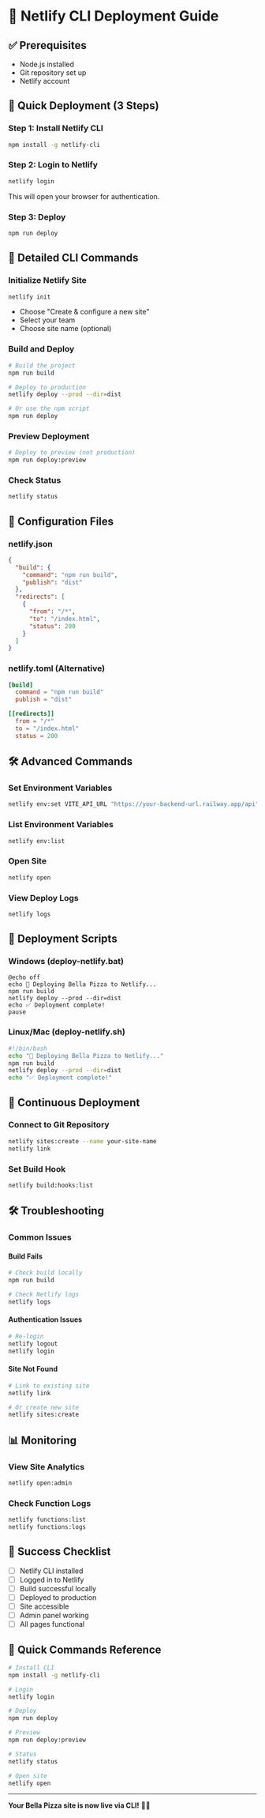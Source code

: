 # 🚀 Netlify CLI Deployment Guide

## ✅ Prerequisites
- Node.js installed
- Git repository set up
- Netlify account

## 🎯 Quick Deployment (3 Steps)

### Step 1: Install Netlify CLI
```bash
npm install -g netlify-cli
```

### Step 2: Login to Netlify
```bash
netlify login
```
This will open your browser for authentication.

### Step 3: Deploy
```bash
npm run deploy
```

## 🔧 Detailed CLI Commands

### Initialize Netlify Site
```bash
netlify init
```
- Choose "Create & configure a new site"
- Select your team
- Choose site name (optional)

### Build and Deploy
```bash
# Build the project
npm run build

# Deploy to production
netlify deploy --prod --dir=dist

# Or use the npm script
npm run deploy
```

### Preview Deployment
```bash
# Deploy to preview (not production)
npm run deploy:preview
```

### Check Status
```bash
netlify status
```

## 📁 Configuration Files

### netlify.json
```json
{
  "build": {
    "command": "npm run build",
    "publish": "dist"
  },
  "redirects": [
    {
      "from": "/*",
      "to": "/index.html",
      "status": 200
    }
  ]
}
```

### netlify.toml (Alternative)
```toml
[build]
  command = "npm run build"
  publish = "dist"

[[redirects]]
  from = "/*"
  to = "/index.html"
  status = 200
```

## 🛠️ Advanced Commands

### Set Environment Variables
```bash
netlify env:set VITE_API_URL "https://your-backend-url.railway.app/api"
```

### List Environment Variables
```bash
netlify env:list
```

### Open Site
```bash
netlify open
```

### View Deploy Logs
```bash
netlify logs
```

## 🎯 Deployment Scripts

### Windows (deploy-netlify.bat)
```batch
@echo off
echo 🍕 Deploying Bella Pizza to Netlify...
npm run build
netlify deploy --prod --dir=dist
echo ✅ Deployment complete!
pause
```

### Linux/Mac (deploy-netlify.sh)
```bash
#!/bin/bash
echo "🍕 Deploying Bella Pizza to Netlify..."
npm run build
netlify deploy --prod --dir=dist
echo "✅ Deployment complete!"
```

## 🔄 Continuous Deployment

### Connect to Git Repository
```bash
netlify sites:create --name your-site-name
netlify link
```

### Set Build Hook
```bash
netlify build:hooks:list
```

## 🛠️ Troubleshooting

### Common Issues

#### Build Fails
```bash
# Check build locally
npm run build

# Check Netlify logs
netlify logs
```

#### Authentication Issues
```bash
# Re-login
netlify logout
netlify login
```

#### Site Not Found
```bash
# Link to existing site
netlify link

# Or create new site
netlify sites:create
```

## 📊 Monitoring

### View Site Analytics
```bash
netlify open:admin
```

### Check Function Logs
```bash
netlify functions:list
netlify functions:logs
```

## 🎉 Success Checklist

- [ ] Netlify CLI installed
- [ ] Logged in to Netlify
- [ ] Build successful locally
- [ ] Deployed to production
- [ ] Site accessible
- [ ] Admin panel working
- [ ] All pages functional

## 🚀 Quick Commands Reference

```bash
# Install CLI
npm install -g netlify-cli

# Login
netlify login

# Deploy
npm run deploy

# Preview
npm run deploy:preview

# Status
netlify status

# Open site
netlify open
```

---

**Your Bella Pizza site is now live via CLI!** 🍕✨ 